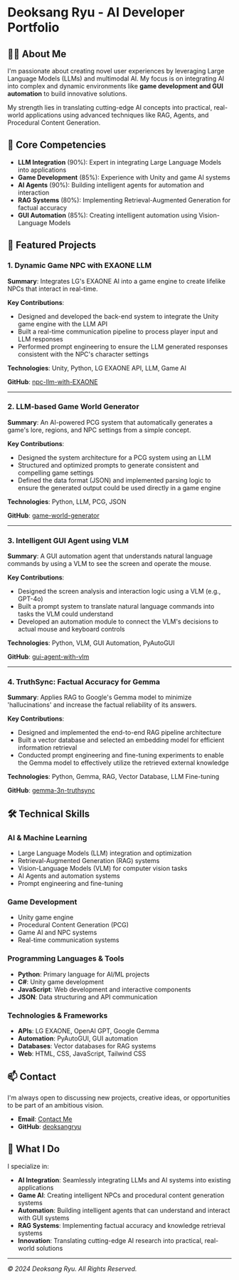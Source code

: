 # Deoksang Ryu - AI Developer Portfolio

## 👨‍💻 About Me

I'm passionate about creating novel user experiences by leveraging Large Language Models (LLMs) and multimodal AI. My focus is on integrating AI into complex and dynamic environments like **game development and GUI automation** to build innovative solutions.

My strength lies in translating cutting-edge AI concepts into practical, real-world applications using advanced techniques like RAG, Agents, and Procedural Content Generation.

## 🎯 Core Competencies

- **LLM Integration** (90%): Expert in integrating Large Language Models into applications
- **Game Development** (85%): Experience with Unity and game AI systems
- **AI Agents** (90%): Building intelligent agents for automation and interaction
- **RAG Systems** (80%): Implementing Retrieval-Augmented Generation for factual accuracy
- **GUI Automation** (85%): Creating intelligent automation using Vision-Language Models

## 🚀 Featured Projects

### 1. Dynamic Game NPC with EXAONE LLM
**Summary**: Integrates LG's EXAONE AI into a game engine to create lifelike NPCs that interact in real-time.

**Key Contributions**:
- Designed and developed the back-end system to integrate the Unity game engine with the LLM API
- Built a real-time communication pipeline to process player input and LLM responses
- Performed prompt engineering to ensure the LLM generated responses consistent with the NPC's character settings

**Technologies**: Unity, Python, LG EXAONE API, LLM, Game AI

**GitHub**: [npc-llm-with-EXAONE](https://github.com/deoksangryu/npc-llm-with-EXAONE)

---

### 2. LLM-based Game World Generator
**Summary**: An AI-powered PCG system that automatically generates a game's lore, regions, and NPC settings from a simple concept.

**Key Contributions**:
- Designed the system architecture for a PCG system using an LLM
- Structured and optimized prompts to generate consistent and compelling game settings
- Defined the data format (JSON) and implemented parsing logic to ensure the generated output could be used directly in a game engine

**Technologies**: Python, LLM, PCG, JSON

**GitHub**: [game-world-generator](https://github.com/deoksangryu/game-world-generator)

---

### 3. Intelligent GUI Agent using VLM
**Summary**: A GUI automation agent that understands natural language commands by using a VLM to see the screen and operate the mouse.

**Key Contributions**:
- Designed the screen analysis and interaction logic using a VLM (e.g., GPT-4o)
- Built a prompt system to translate natural language commands into tasks the VLM could understand
- Developed an automation module to connect the VLM's decisions to actual mouse and keyboard controls

**Technologies**: Python, VLM, GUI Automation, PyAutoGUI

**GitHub**: [gui-agent-with-vlm](https://github.com/deoksangryu/gui-agent-with-vlm)

---

### 4. TruthSync: Factual Accuracy for Gemma
**Summary**: Applies RAG to Google's Gemma model to minimize 'hallucinations' and increase the factual reliability of its answers.

**Key Contributions**:
- Designed and implemented the end-to-end RAG pipeline architecture
- Built a vector database and selected an embedding model for efficient information retrieval
- Conducted prompt engineering and fine-tuning experiments to enable the Gemma model to effectively utilize the retrieved external knowledge

**Technologies**: Python, Gemma, RAG, Vector Database, LLM Fine-tuning

**GitHub**: [gemma-3n-truthsync](https://github.com/deoksangryu/gemma-3n-truthsync)

## 🛠️ Technical Skills

### AI & Machine Learning
- Large Language Models (LLM) integration and optimization
- Retrieval-Augmented Generation (RAG) systems
- Vision-Language Models (VLM) for computer vision tasks
- AI Agents and automation systems
- Prompt engineering and fine-tuning

### Game Development
- Unity game engine
- Procedural Content Generation (PCG)
- Game AI and NPC systems
- Real-time communication systems

### Programming Languages & Tools
- **Python**: Primary language for AI/ML projects
- **C#**: Unity game development
- **JavaScript**: Web development and interactive components
- **JSON**: Data structuring and API communication

### Technologies & Frameworks
- **APIs**: LG EXAONE, OpenAI GPT, Google Gemma
- **Automation**: PyAutoGUI, GUI automation
- **Databases**: Vector databases for RAG systems
- **Web**: HTML, CSS, JavaScript, Tailwind CSS

## 📫 Contact

I'm always open to discussing new projects, creative ideas, or opportunities to be part of an ambitious vision.

- **Email**: [Contact Me](mailto:example@email.com)
- **GitHub**: [deoksangryu](https://github.com/deoksangryu)

## 🎯 What I Do

I specialize in:
- **AI Integration**: Seamlessly integrating LLMs and AI systems into existing applications
- **Game AI**: Creating intelligent NPCs and procedural content generation systems
- **Automation**: Building intelligent agents that can understand and interact with GUI systems
- **RAG Systems**: Implementing factual accuracy and knowledge retrieval systems
- **Innovation**: Translating cutting-edge AI research into practical, real-world solutions

---

*© 2024 Deoksang Ryu. All Rights Reserved.* 